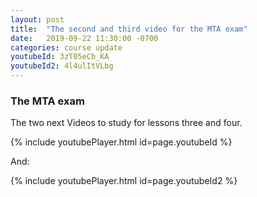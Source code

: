 ```yaml
---
layout: post
title:  "The second and third video for the MTA exam"
date:   2019-09-22 11:30:00 -0700
categories: course update
youtubeId: 3zT05eCb_KA
youtubeId2: 4l4ulItVLbg
---
```


### The MTA exam

The two next Videos to study for lessons three and four.

{% include youtubePlayer.html id=page.youtubeId %}

And:

{% include youtubePlayer.html id=page.youtubeId2 %}
